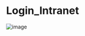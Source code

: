 # Login_Intranet

![image](https://user-images.githubusercontent.com/19364556/206009436-feaa7865-810d-4a42-86f2-aaa78c6203bb.png)
